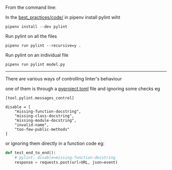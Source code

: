 From the command line:

In the [best_practices/code/](../best_practices/code/) in pipenv install pylint wiht

```shell
pipenv install --dev pylint
```

Run pylint on all the files
```shell
pipenv run pylint --recursive=y .
```

Run pylint on an individual file

```shell
pipenv run pylint model.py
```

---

There are various ways of controlling linter's behaviour

one of them is through a [pyproject.toml](../pyproject.toml) file
and ignoring some checks eg
```
[tool.pylint.messages_control]

disable = [
    "missing-function-docstring",
    "missing-class-docstring",
    "missing-module-docstring",
    "invalid-name",
    "too-few-public-methods"
]
```

or ignoring them directly in a function code eg:

```python
def test_end_to_end():
    # pylint: disable=missing-function-docstring
    response = requests.post(url=URL, json=event)
```